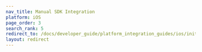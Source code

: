 ```yaml
---
nav_title: Manual SDK Integration
platform: iOS
page_order: 3
search_rank: 5
redirect_to: /docs/developer_guide/platform_integration_guides/ios/initial_sdk_setup/manual_integration_options/
layout: redirect
---
```

